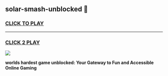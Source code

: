 
## solar-smash-unblocked 👋
<h3>
<a href="https://premium.freeplayer.one?title=solar-smash-unblocked&ref=14F">CLICK TO PLAY</a></h3>
<hr>

<h3>
<a href="https://premium.freeplayer.one?title=solar-smash-unblocked&ref=14F">CLICK 2 PLAY</a>
  
</h3>

<a href="https://premium.freeplayer.one?title=solar-smash-unblocked&ref=12F/"><img src="https://clearcache.store/games.png"></a>


**worlds hardest game unblocked: Your Gateway to Fun and Accessible Online Gaming**

